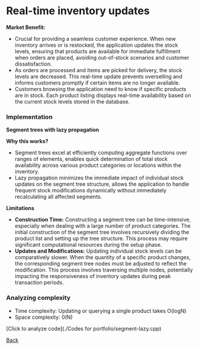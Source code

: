 # Real-time inventory updates
<b> Market Benefit: </b>
- Crucial for providing a seamless customer experience. When new inventory arrives or is restocked, the application updates the stock levels, ensuring that products are available for immediate fulfillment when orders are placed, avoiding out-of-stock scenarios and customer dissatisfaction.
- As orders are processed and items are picked for delivery, the stock levels are decreased. This real-time update prevents overselling and informs customers promptly if certain items are no longer available.
- Customers browsing the application need to know if specific products are in stock. Each product listing displays real-time availability based on the current stock levels stored in the database.<br>

### Implementation

<b> Segment trees with lazy propagation</b> <br>

<b> Why this works?</b>
- Segment trees excel at efficiently computing aggregate functions over ranges of elements, enables quick determination of total stock availability across various product categories or locations within the inventory.
- Lazy propagation minimizes the immediate impact of individual stock updates on the segment tree structure, allows the application to handle frequent stock modifications dynamically without immediately recalculating all affected segments.<br>

<b> Limitations</b>
- <b>Construction Time:</b> Constructing a segment tree can be time-intensive, especially when dealing with a large number of product categories. The initial construction of the segment tree involves recursively dividing the product list and setting up the tree structure. This process may require significant computational resources during the setup phase.
- <b>Updates and Modifications:</b> Updating individual stock levels can be comparatively slower. When the quantity of a specific product changes, the corresponding segment tree nodes must be adjusted to reflect the modification. This process involves traversing multiple nodes, potentially impacting the responsiveness of inventory updates during peak transaction periods. <br>

### Analyzing complexity </b>
- Time complexity: Updating or querying a single product takes O(logN)
- Space complexity: 0(N)<br>

[Click to analyze code](./Codes for portfolio/segment-lazy.cpp)
  



[Back](README.md#applying-dsa-to-achieve-key-functionalities)

